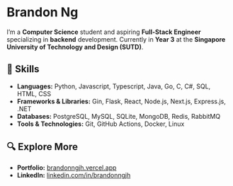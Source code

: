 # Brandon Ng

I’m a **Computer Science** student and aspiring **Full-Stack Engineer** specializing in **backend** development. Currently in **Year 3** at the **Singapore University of Technology and Design (SUTD)**.

## 🔧 Skills

- **Languages:** Python, Javascript, Typescript, Java, Go, C, C#, SQL, HTML, CSS
- **Frameworks & Libraries:** Gin, Flask, React, Node.js, Next.js, Express.js, .NET
- **Databases:** PostgreSQL, MySQL, SQLite, MongoDB, Redis, RabbitMQ
- **Tools & Technologies:** Git, GitHub Actions, Docker, Linux

## 🔍 Explore More

- **Portfolio:** [brandonngjh.vercel.app](https://brandonngjh.vercel.app/)
- **LinkedIn:** [linkedin.com/in/brandonngjh](https://www.linkedin.com/in/brandonngjh/)

